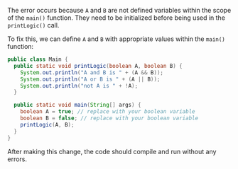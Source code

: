 The error occurs because `A` and `B` are not defined variables within the scope of the `main()` function. They need to be initialized before being used in the `printLogic()` call.

To fix this, we can define `A` and `B` with appropriate values within the `main()` function:

```java
public class Main {
  public static void printLogic(boolean A, boolean B) {
    System.out.println("A and B is " + (A && B));
    System.out.println("A or B is " + (A || B));
    System.out.println("not A is " + !A);
  }

  public static void main(String[] args) {
    boolean A = true; // replace with your boolean variable
    boolean B = false; // replace with your boolean variable
    printLogic(A, B);
  }
}
```

After making this change, the code should compile and run without any errors.
